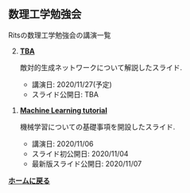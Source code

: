 <script type="text/x-mathjax-config">
MathJax.Hub.Config({
  tex2jax: {
    inlineMath: [['$','$'], ['\\(','\\)']],
    processEscapes: true
  },
  CommonHTML: { matchFontHeight: false },
  displayAlign: "left",
  displayIndent: "2em"
});
</script>
<script async src="https://cdnjs.cloudflare.com/ajax/libs/mathjax/2.7.0/MathJax.js?config=TeX-AMS_CHTML"></script>


## **数理工学勉強会**
Ritsの数理工学勉強会の講演一覧 

<ol reversed>

<li><p><strong><a href="/AMP/20201127_GANs.pdf">TBA</a></strong></p>

  <p>敵対的生成ネットワークについて解説したスライド.</p>

  <ul>
    <li>講演日: 2020/11/27(予定)</li>
    <li>スライド公開日: TBA</li>
  </ul>
</li>


<li><p><strong><a href="/AMP/20201106_tutorial.pdf">Machine Learning tutorial</a></strong></p>

  <p>機械学習についての基礎事項を開設したスライド.</p>

  <ul>
    <li>講演日: 2020/11/06</li>
    <li>スライド初公開日: 2020/11/04</li>
    <li>最新版スライド公開日: 2020/11/07</li>
  </ul>

</li>

</ol>

**[ホームに戻る](/index)**